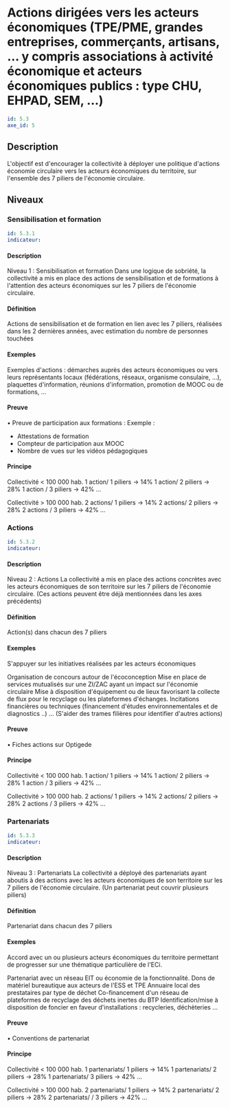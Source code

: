 # Actions dirigées vers les acteurs économiques (TPE/PME, grandes entreprises, commerçants, artisans, … y compris associations à activité économique et acteurs économiques publics : type CHU, EHPAD, SEM, ...)
```yaml
id: 5.3
axe_id: 5
```
## Description
L'objectif est d'encourager la collectivité à déployer une politique d'actions économie circulaire vers les acteurs économiques du territoire,  sur l'ensemble des 7 piliers de l'économie circulaire.

## Niveaux
### Sensibilisation et formation
```yaml
id: 5.3.1
indicateur:
```

#### Description
Niveau 1 : Sensibilisation et formation
Dans une logique de sobriété, la collectivité a mis en place des actions de sensibilisation et de formations à l'attention des acteurs économiques sur les 7 piliers de l'économie circulaire.

#### Définition
Actions de sensibilisation et de formation en lien avec les 7 piliers, réalisées dans les 2 dernières années, avec estimation du nombre de personnes touchées

#### Exemples
Exemples d'actions : démarches auprès des acteurs économiques ou vers leurs représentants locaux (fédérations, réseaux, organisme consulaire, …), plaquettes d'information, réunions d'information, promotion de MOOC ou de formations, …

#### Preuve
• Preuve de participation aux formations :
Exemple :
- Attestations de formation
- Compteur de participation aux MOOC
- Nombre de vues sur les vidéos pédagogiques

#### Principe
Collectivité < 100 000 hab. 
1 action/ 1 piliers → 14%
1 action/ 2 piliers → 28%
1 action / 3 piliers → 42%
…

Collectivité > 100 000 hab. 
2 actions/ 1 piliers → 14%
2 actions/ 2 piliers → 28%
2 actions / 3 piliers → 42%
…


### Actions
```yaml
id: 5.3.2
indicateur:
```

#### Description
Niveau 2 : Actions
La collectivité a mis en place des actions concrètes avec les acteurs économiques de son territoire sur les 7 piliers de l'économie circulaire.
(Ces actions peuvent être déjà mentionnées dans les axes précédents)

#### Définition
Action(s) dans chacun des 7 piliers

#### Exemples
S'appuyer sur les initiatives réalisées par les acteurs économiques

Organisation de concours autour de l'écoconception
Mise en place de services mutualisés sur une ZI/ZAC ayant un impact sur l'économie circulaire
Mise à disposition d'équipement ou de lieux favorisant la collecte de flux pour le recyclage ou les plateformes d'échanges.
Incitations financières ou techniques (financement d'études environnementales et de diagnostics ..)
...
(S'aider des trames filières pour identifier d'autres actions)

#### Preuve
• Fiches actions sur Optigede

#### Principe
Collectivité < 100 000 hab. 
1 action/ 1 piliers → 14%
1 action/ 2 piliers → 28%
1 action / 3 piliers → 42%
…

Collectivité > 100 000 hab. 
2 actions/ 1 piliers → 14%
2 actions/ 2 piliers → 28%
2 actions / 3 piliers → 42%
...



### Partenariats
```yaml
id: 5.3.3
indicateur:
```

#### Description
Niveau 3 : Partenariats
La collectivité a déployé des partenariats ayant aboutis à des actions avec les acteurs économiques de son territoire sur les 7 piliers de l'économie circulaire.
(Un partenariat peut couvrir plusieurs piliers)

#### Définition
Partenariat dans chacun des 7 piliers

#### Exemples
Accord avec un ou plusieurs acteurs économiques du territoire permettant de progresser sur une thématique particulière de l'ECi.

Partenariat avec un réseau EIT ou économie de la fonctionnalité.
Dons de matériel bureautique aux acteurs de l'ESS et TPE 
Annuaire local des prestataires par type de déchet
Co-financement d'un réseau de plateformes de recyclage des déchets inertes du BTP
Identification/mise à disposition de foncier en faveur d'installations : recycleries, déchèteries
…

#### Preuve
• Conventions de partenariat

#### Principe
Collectivité < 100 000 hab. 
1 partenariats/ 1 piliers → 14%
1 partenariats/ 2 piliers → 28%
1 partenariats/ 3 piliers → 42%
…

Collectivité > 100 000 hab. 
2 partenariats/ 1 piliers → 14%
2 partenariats/ 2 piliers → 28%
2 partenariats/ / 3 piliers → 42%
…


